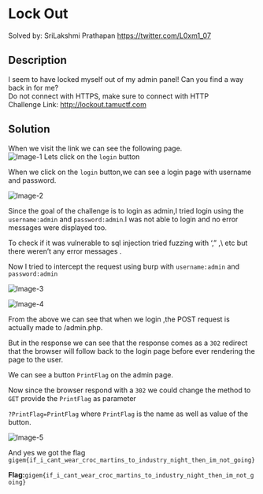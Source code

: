 # Lock Out
Solved by:
SriLakshmi Prathapan https://twitter.com/L0xm1_07
## Description
I seem to have locked myself out of my admin panel! Can you find a way back in for me?<br>
Do not connect with HTTPS, make sure to connect with HTTP<br>
Challenge Link: http://lockout.tamuctf.com
## Solution<br>
When we visit the link we can see the following page.<br>
![Image-1](https://github.com/L0xm1/CTF-Write-ups/blob/master/docs/web/TamuCTF-2022/Lock-Out/Image-1.png)
Lets click on the `login` button

When we click on the `login` button,we can see a login page with username and password.

![Image-2](https://github.com/L0xm1/CTF-Write-ups/blob/master/docs/web/TamuCTF-2022/Lock-Out/Image-2.png)

Since the goal of the challenge is to login as admin,I tried login using the `username:admin` and `password:admin`.I was not able to login and no error messages were displayed too.

To check if it was vulnerable to sql injection tried fuzzing with ‘,” ,\ etc but there weren’t any error messages .

Now I tried to intercept the request using burp with  `username:admin` and `password:admin`

![Image-3](https://github.com/L0xm1/CTF-Write-ups/blob/master/docs/web/TamuCTF-2022/Lock-Out/Image-3.png)

![Image-4](https://github.com/L0xm1/CTF-Write-ups/blob/master/docs/web/TamuCTF-2022/Lock-Out/Image-4.png)

From the above we can see that when we login ,the POST request is actually made to /admin.php.

But in the response we can see that the response comes as a `302` redirect that the browser will follow back to the login page before ever rendering the page to the user.

We can see a button `PrintFlag` on the admin page.

Now since the browser respond with a `302`  we could change the method to `GET` provide the `PrintFlag` as parameter 

`?PrintFlag=PrintFlag` where `PrintFlag` is the name as well as value of the button.

![Image-5](https://github.com/L0xm1/CTF-Write-ups/blob/master/docs/web/TamuCTF-2022/Lock-Out/Image-5.png)

And yes we got the flag `gigem{if_i_cant_wear_croc_martins_to_industry_night_then_im_not_going}`

**Flag:**`gigem{if_i_cant_wear_croc_martins_to_industry_night_then_im_not_going}`
